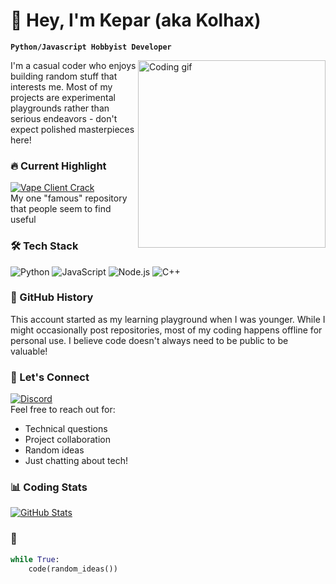 # 👋 Hey, I'm Kepar (aka Kolhax)

**`Python/Javascript Hobbyist Developer`**

<img align="right" width="300" src="https://media.tenor.com/WHUfUK3X0kAAAAC/hacker-hacking.gif" alt="Coding gif" />

I'm a casual coder who enjoys building random stuff that interests me. Most of my projects are experimental playgrounds rather than serious endeavors - don't expect polished masterpieces here!

### 🔥 Current Highlight
[![Vape Client Crack](https://img.shields.io/badge/-⭐_Vape_Client_Crack-000?style=flat-square&logo=github&logoColor=white)](https://github.com/KeparYTbcc/Vape-Client-Crack)  
My one "famous" repository that people seem to find useful

### 🛠️ Tech Stack
![Python](https://img.shields.io/badge/-Python-3776AB?style=flat-square&logo=python&logoColor=white)
![JavaScript](https://img.shields.io/badge/-JavaScript-F7DF1E?style=flat-square&logo=javascript&logoColor=black)
![Node.js](https://img.shields.io/badge/-Node.js-339933?style=flat-square&logo=node.js&logoColor=white)
![C++](https://img.shields.io/badge/-C%2B%2B-00599C?style=flat-square&logo=c%2B%2B&logoColor=white)

### 📜 GitHub History
This account started as my learning playground when I was younger. While I might occasionally post repositories, most of my coding happens offline for personal use. I believe code doesn't always need to be public to be valuable!

### 💬 Let's Connect
[![Discord](https://img.shields.io/badge/-kolhaxdev-5865F2?style=flat-square&logo=discord&logoColor=white)](https://discord.com/users/530947135349194752)  
Feel free to reach out for:
- Technical questions
- Project collaboration
- Random ideas
- Just chatting about tech!

### 📊 Coding Stats
<!-- GitHub Stats using github-readme-stats.vercel.app -->
[![GitHub Stats](https://github-readme-stats.vercel.app/api?username=KeparYTbcc&show_icons=true&theme=radical)](https://github.com/KeparYTbcc)

### 🌊
```python
while True:
    code(random_ideas())
